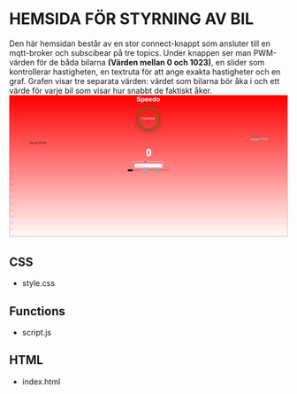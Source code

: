 # HEMSIDA FÖR STYRNING AV BIL
Den här hemsidan består av en stor connect-knappt som ansluter till en mqtt-broker och subscibear på tre topics. Under knappen ser man PWM-värden för de båda bilarna __(Värden mellan 0 och 1023)__, en slider som kontrollerar hastigheten, en textruta för att ange exakta hastigheter och en graf. Grafen visar tre separata värden: värdet som bilarna bör åka i och ett värde för varje bil som visar hur snabbt de faktiskt åker. 
![GitHub Logo](/Pic_car_page.JPG)
## CSS
* style.css 

## Functions
* script.js

## HTML
* index.html 
